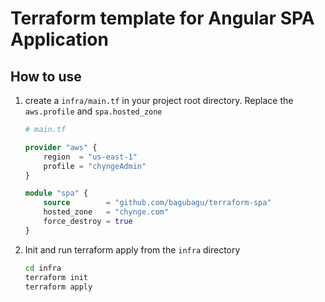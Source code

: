 # Terraform template for Angular SPA Application

## How to use

1. create a `infra/main.tf` in your project root directory. Replace the `aws.profile` and `spa.hosted_zone`

    ```terraform
    # main.tf

    provider "aws" {
        region  = "us-east-1"
        profile = "chyngeAdmin"
    }

    module "spa" {
        source        = "github.com/bagubagu/terraform-spa"
        hosted_zone   = "chynge.com"
        force_destroy = true
    }
    ```

1. Init and run terraform apply from the `infra` directory

    ```bash
    cd infra
    terraform init
    terraform apply
    ```

